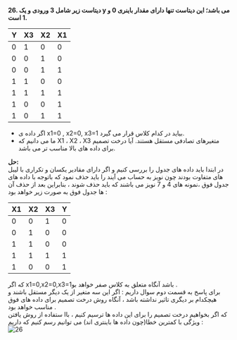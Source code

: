 **26. دیتاست زیر شامل 3 ورودی و یک y می باشد؛ این دیتاست تنها دارای مقدار باینری 0 و 1 است.**
  
|     Y    |     X3    |     X2    |     X1    |
|----------|-----------|-----------|-----------|
|     0    |     1     |     0     |     0     |
|     0    |     0     |     1     |     0     |
|     0    |     0     |     1     |     1     |
|     1    |     1     |     0     |     0     |
|     1    |     1     |     1     |     1     |
|     1    |     0     |     0     |     1     |
|     1    |     0     |     1     |     1     |
  
  - اگر داده ی x1=0 , x2=0, x3=1 بیاید در کدام کلاس قرار می گیرد.
  - ما می دانیم که X1 ، X2 ، X3 متغیرهای تصادفی مستقل هستند. آیا درخت تصمیم برای داده های بالا مناسب تر می باشد.

**حل:**<br>
در ابتدا باید داده های جدول را بررسی کنیم و اگر دارای مقادیر یکسان و تکراری با لیبل های متفاوت بودند چون نویز به 
حساب می آیند را باید حذف نمود که باتوجه با داده های جدول فوق ،نمونه های 4 و 7 نویز می باشند که باید حذف شوند ، بنابراین بعد از حذف آن ها جدول فوق به صورت زیر 
خواهد بود :<br>

|   X1     |     X2    |     X3   |     Y     |
|----------|-----------|----------|-----------|
|     0    |     0     |     1    |     0     |
|     0    |     1     |     0    |     0     |
|     1    |     1     |     0    |     0     |
|     1    |     1     |     1    |     1     |
|     1    |     0     |     0    |     1     |

که اگر x1=0,x2=0,x3=1باشد آنگاه متعلق به کلاس صفر خواهد بو .<br>
برای پاسخ به قسمت دوم سوال داریم : اگر این سه متغیر از یک دیگر مستقل باشند و هیچکدام بر دیگری تاثیر  نداشته باشد ، آنگاه 
روش درخت تصمیم برای داده های فوق مناسب خواهد بود .
<br>
که اگر بخواهیم درخت تصمیم را برای این داده ها ترسیم کنیم ، باا ستفاده از روش یافتن ویژگی با کمترین خطا(چون داده ها باینتری اند)
می توانیم رسم کنیم که داریم :<br>
![26](https://user-images.githubusercontent.com/94124607/147382778-1e902156-cff0-4644-bf5e-47daad4f7b4a.jpg)<br>
